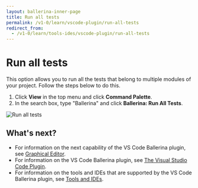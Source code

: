 ```yaml
---
layout: ballerina-inner-page
title: Run all tests
permalink: /v1-0/learn/vscode-plugin/run-all-tests
redirect_from:
  - /v1-0/learn/tools-ides/vscode-plugin/run-all-tests
---
```


# Run all tests

This option allows you to run all the tests that belong to multiple modules of your project. Follow the steps below to do this.

1. Click **View** in the top menu and click **Command Palette**.
2. In the search box, type "Ballerina" and click **Ballerina: Run All Tests**.

![Run all tests](../../images/run-all-tests.gif)

## What's next?

- For information on the next capability of the VS Code Ballerina plugin, see [Graphical Editor](graphical-editor.md).
- For information on the VS Code Ballerina plugin, see [The Visual Studio Code Plugin](../vscode-plugin.md).
- For information on the tools and IDEs that are supported by the VS Code Ballerina plugin, see [Tools and IDEs](../../tools-ides.md).
